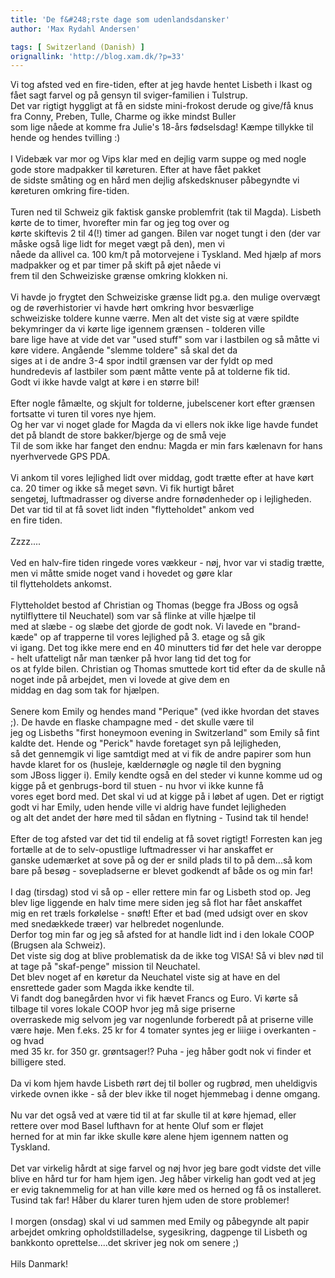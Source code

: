 ```yaml
---
title: 'De f&#248;rste dage som udenlandsdansker'
author: 'Max Rydahl Andersen'

tags: [ Switzerland (Danish) ]
orignallink: 'http://blog.xam.dk/?p=33'
---
```

<div><p>Vi tog afsted ved en fire-tiden, efter at jeg havde hentet Lisbeth i Ikast og f&#229;et sagt farvel og p&#229; gensyn til sviger-familien i Tulstrup. <br>
Det var rigtigt hyggligt at f&#229; en sidste mini-frokost derude og give/f&#229; knus fra Conny, Preben, Tulle, Charme og ikke mindst Buller <br>
som lige n&#229;ede at komme fra Julie's 18-&#229;rs f&#248;dselsdag! K&#230;mpe tillykke til hende og hendes tvilling :)<br><br>
I Videb&#230;k var mor og Vips klar med en dejlig varm suppe og med nogle gode store madpakker til k&#248;returen. Efter at have f&#229;et pakket <br>
de sidste sm&#229;ting og en h&#229;rd men dejlig afskedsknuser p&#229;begyndte vi k&#248;returen omkring fire-tiden.<br><br>
Turen ned til Schweiz gik faktisk ganske problemfrit (tak til Magda). Lisbeth k&#248;rte de to timer, hvorefter min far og jeg tog over og <br>
k&#248;rte skiftevis 2 til 4(!) timer ad gangen. Bilen var noget tungt i den (der var m&#229;ske ogs&#229; lige lidt for meget v&#230;gt p&#229; den), men vi <br>
n&#229;ede da allivel ca. 100 km/t p&#229; motorvejene i Tyskland. Med hj&#230;lp af mors madpakker og et par timer p&#229; skift p&#229; &#248;jet n&#229;ede vi <br>
frem til den Schweiziske gr&#230;nse omkring klokken ni. <br><br>
Vi havde jo frygtet den Schweiziske gr&#230;nse lidt pg.a. den mulige overv&#230;gt og de r&#248;verhistorier vi havde h&#248;rt omkring hvor besv&#230;rlige <br>
schweiziske toldere kunne v&#230;rre. Men alt det viste sig at v&#230;re spildte bekymringer da vi k&#248;rte lige igennem gr&#230;nsen - tolderen ville <br>
bare lige have at vide det var "used stuff" som var i lastbilen og s&#229; m&#229;tte vi k&#248;re videre. Ang&#229;ende "slemme toldere" s&#229; skal det da <br>
siges at i de andre 3-4 spor indtil gr&#230;nsen var der fyldt op med hundredevis af lastbiler som p&#230;nt m&#229;tte vente p&#229; at tolderne fik tid. <br>
Godt vi ikke havde valgt at k&#248;re i en st&#248;rre bil!<br><br>
Efter nogle f&#229;m&#230;lte, og skjult for tolderne, jubelscener kort efter gr&#230;nsen fortsatte vi turen til vores nye hjem.<br>
Og her var vi noget glade for Magda da vi ellers nok ikke lige havde fundet det p&#229; blandt de store bakker/bjerge og de sm&#229; veje <br>
Til de som ikke har fanget den endnu: Magda er min fars k&#230;lenavn for hans nyerhvervede GPS PDA.<br><br>
Vi ankom til vores lejlighed lidt over middag, godt tr&#230;tte efter at have k&#248;rt ca. 20 timer og ikke s&#229; meget s&#248;vn. Vi fik hurtigt b&#229;ret <br>
senget&#248;j, luftmadrasser og diverse andre forn&#248;denheder op i lejligheden. Det var tid til at f&#229; sovet lidt inden "flytteholdet" ankom ved <br>
en fire tiden. <br><br>
Zzzz....<br><br>
Ved en halv-fire tiden ringede vores v&#230;kkeur - n&#248;j, hvor var vi stadig tr&#230;tte, men vi m&#229;tte smide noget vand i hovedet og g&#248;re klar <br>
til flytteholdets ankomst.<br><br>
Flytteholdet bestod af Christian og Thomas (begge fra JBoss og ogs&#229; nytilflyttere til Neuchatel) som var s&#229; flinke at ville hj&#230;lpe til <br>
med at sl&#230;be - og sl&#230;be det gjorde de godt nok. Vi lavede en "brand-k&#230;de" op af trapperne til vores lejlighed p&#229; 3. etage og s&#229; gik <br>
vi igang. Det tog ikke mere end en 40 minutters tid f&#248;r det hele var deroppe - helt ufatteligt n&#229;r man t&#230;nker p&#229; hvor lang tid det tog for <br>
os at fylde bilen. Christian og Thomas smuttede kort tid efter da de skulle n&#229; noget inde p&#229; arbejdet, men vi lovede at give dem en <br>
middag en dag som tak for hj&#230;lpen.<br><br>
Senere kom Emily og hendes mand "Perique" (ved ikke hvordan det staves ;). De havde en flaske champagne med - det skulle v&#230;re til <br>
jeg og Lisbeths "first honeymoon evening in Switzerland" som Emily s&#229; fint kaldte det. Hende og "Perick" havde foretaget syn p&#229; lejligheden, <br>
s&#229; det gennemgik vi lige samtdigt med at vi fik de andre papirer som hun havde klaret for os (husleje, k&#230;ldern&#248;gle og n&#248;gle til den bygning <br>
som JBoss ligger i). Emily kendte ogs&#229; en del steder vi kunne komme ud og kigge p&#229; et genbrugs-bord til stuen - nu hvor vi ikke kunne f&#229; <br>
vores eget bord med. Det skal vi ud at kigge p&#229; i l&#248;bet af ugen. Det er rigtigt godt vi har Emily, uden hende ville vi aldrig have fundet lejligheden <br>
og alt det andet der h&#248;re med til s&#229;dan en flytning - Tusind tak til hende!<br><br>
Efter de tog afsted var det tid til endelig at f&#229; sovet rigtigt! Forresten kan jeg fort&#230;lle at de to selv-opustlige luftmadresser vi har anskaffet er <br>
ganske udem&#230;rket at sove p&#229; og der er snild plads til to p&#229; dem...s&#229; kom bare p&#229; bes&#248;g - sovepladserne er blevet godkendt af b&#229;de os og min far!<br><br>
I dag (tirsdag) stod vi s&#229; op - eller rettere min far og Lisbeth stod op. Jeg blev lige liggende en halv time mere siden jeg s&#229; flot har f&#229;et anskaffet <br>
mig en ret tr&#230;ls fork&#248;lelse - sn&#248;ft! Efter et bad (med udsigt over en skov med sned&#230;kkede tr&#230;er) var helbredet nogenlunde. <br>
Derfor tog min far og jeg s&#229; afsted for at handle lidt ind i den lokale COOP (Brugsen ala Schweiz).<br>
Det viste sig dog at blive problematisk da de ikke tog VISA! S&#229; vi blev n&#248;d til at tage p&#229; "skaf-penge" mission til Neuchatel.<br>
Det blev noget af en k&#248;retur da Neuchatel viste sig at have en del ensrettede gader som Magda ikke kendte til. <br>
Vi fandt dog baneg&#229;rden hvor vi fik h&#230;vet Francs og Euro. Vi k&#248;rte s&#229; tilbage til vores lokale COOP hvor jeg m&#229; sige priserne<br>
overraskede mig selvom jeg var nogenlunde forberedt p&#229; at priserne ville v&#230;re h&#248;je. Men f.eks. 25 kr for 4 tomater syntes jeg er liiige i overkanten - og hvad<br>
med 35 kr. for 350 gr. gr&#248;ntsager!? Puha - jeg h&#229;ber godt nok vi finder et billigere sted.<br><br>
Da vi kom hjem havde Lisbeth r&#248;rt dej til boller og rugbr&#248;d, men uheldigvis virkede ovnen ikke - s&#229; der blev ikke til noget hjemmebag i denne omgang. <br><br>
Nu var det ogs&#229; ved at v&#230;re tid til at far skulle til at k&#248;re hjemad, eller rettere over mod Basel lufthavn for at hente Oluf som er fl&#248;jet <br>
herned for at min far ikke skulle k&#248;re alene hjem igennem natten og Tyskland. <br><br>
Det var virkelig h&#229;rdt at sige farvel og n&#248;j hvor jeg bare godt vidste det ville blive en h&#229;rd tur for ham hjem igen. Jeg h&#229;ber virkelig han godt ved at jeg <br>
er evig taknemmelig for at han ville k&#248;re med os herned og f&#229; os installeret. Tusind tak far! H&#229;ber du klarer turen hjem uden de store  problemer!<br><br>
I morgen (onsdag) skal vi ud sammen med Emily og p&#229;begynde alt papir arbejdet omkring opholdstilladelse, sygesikring, dagpenge til Lisbeth og bankkonto oprettelse....det skriver jeg nok om senere ;)<br><br>
Hils Danmark!<br><br><br><br></p></div>
